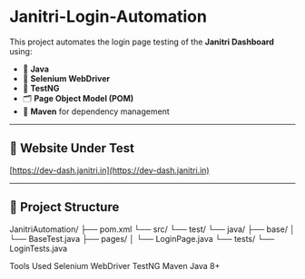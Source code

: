 # Janitri-Login-Automation


This project automates the login page testing of the **Janitri Dashboard** using:

- 🧪 **Java**
- 🧭 **Selenium WebDriver**
- 🧰 **TestNG**
- 🗂️ **Page Object Model (POM)**
- 🧱 **Maven** for dependency management

---

## 🔗 Website Under Test
[https://dev-dash.janitri.in](https://dev-dash.janitri.in)

---

## 📂 Project Structure
JanitriAutomation/
├── pom.xml
└── src/
└── test/
└── java/
├── base/
│ └── BaseTest.java
├── pages/
│ └── LoginPage.java
└── tests/
└── LoginTests.java

Tools Used
Selenium WebDriver
TestNG
Maven
Java 8+

